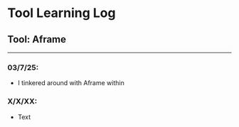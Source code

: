 # Tool Learning Log

## Tool: **Aframe**

---

### 03/7/25:
* I tinkered around with Aframe within

### X/X/XX:
* Text


<!--
* Links you used today (websites, videos, etc)
* Things you tried, progress you made, etc
* Challenges, a-ha moments, etc
* Questions you still have
* What you're going to try next
-->
